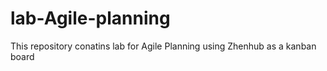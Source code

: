 # lab-Agile-planning
This repository conatins lab for Agile Planning
using Zhenhub as a kanban board
